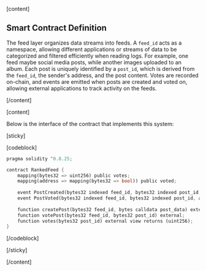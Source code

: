 <script>
    import {Code} from '$lib'
</script>

[content]

## Smart Contract Definition

The feed layer organizes data streams into feeds. A `feed_id` acts as a namespace, allowing different applications or streams of data to be categorized and filtered efficiently when reading logs. For example, one feed maybe social media posts, while another images uploaded to an album. Each post is uniquely identified by a `post_id`, which is derived from the `feed_id`, the sender's address, and the post content. Votes are recorded on-chain, and events are emitted when posts are created and voted on, allowing external applications to track activity on the feeds.

[/content]

[content]

Below is the interface of the contract that implements this system:

[sticky]

[codeblock]

``` rust
pragma solidity ^0.8.25;

contract RankedFeed {
    mapping(bytes32 => uint256) public votes;
    mapping(address => mapping(bytes32 => bool)) public voted;
    
    event PostCreated(bytes32 indexed feed_id, bytes32 indexed post_id, address indexed poster, bytes post_data);
    event PostVoted(bytes32 indexed feed_id, bytes32 indexed post_id, address indexed voter);
    
    function createPost(bytes32 feed_id, bytes calldata post_data) external;
    function votePost(bytes32 feed_id, bytes32 post_id) external;
    function votes(bytes32 post_id) external view returns (uint256);
}
```

[/codeblock]

[/sticky]

[/content]

